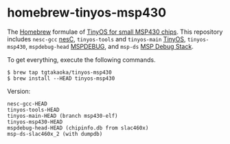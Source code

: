homebrew-tinyos-msp430
======================

The [Homebrew][] formulae of [TinyOS for small MSP430 chips][].  This
repository includes `nesc-gcc` [nesC][], `tinyos-tools` and
`tinyos-main` [TinyOS][], `tinyos-msp430`, `mspdebug-head`
[MSPDEBUG][], and `msp-ds` [MSP Debug Stack][].

To get everything, execute the following commands.

    $ brew tap tgtakaoka/tinyos-msp430
    $ brew install --HEAD tinyos-msp430

Version:

    nesc-gcc-HEAD
    tinyos-tools-HEAD
    tinyos-main-HEAD (branch msp430-elf)
    tinyos-msp430-HEAD
    mspdebug-head-HEAD (chipinfo.db from slac460x)
    msp-ds-slac460x_2 (with dumpdb)

[Homebrew]: https://brew.sh/
[TinyOS for small MSP430 chips]: https://github.com/tgtakaoka/tinyos-msp430
[nesC]: https://github.com/tinyos/nesc
[TinyOS]: http://tinyos.net
[MSPDEBUG]: https://dlbeer.co.nz/mspdebug/
[MSP Debug Stack]: http://www.ti.com/tool/mspds
